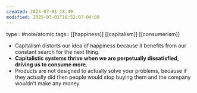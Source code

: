 ```yaml
---
created: 2025-07-01 18:49
modified: 2025-07-01T18:52:07-04:00
---
```

type:: #note/atomic 
tags:: [[happiness]] [[capitalism]] [[consumerism]]

- Capitalism distorts our idea of happiness because it benefits from our constant search for the next thing. 
- **Capitalistic systems thrive when we are perpetually dissatisfied, driving us to consume more.**
- Products are not designed to actually solve your problems, because if they actually did then people would stop buying them and the company wouldn't make any money
